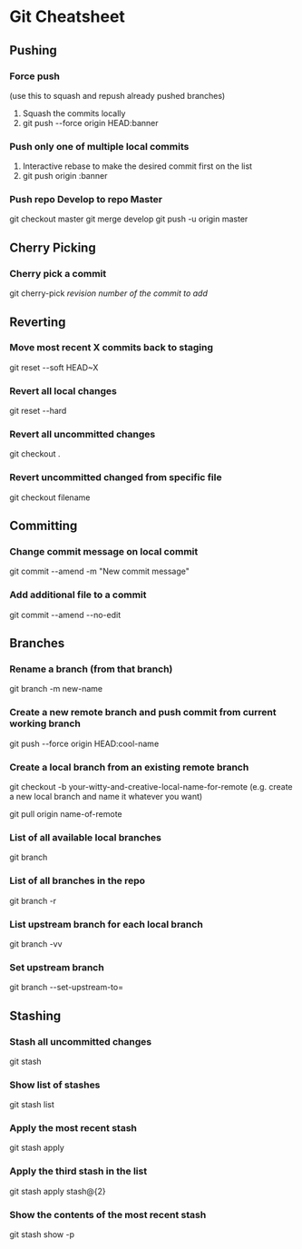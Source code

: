 # Git Cheatsheet
## Pushing
### Force push 
(use this to squash and repush already pushed branches)
1) Squash the commits locally
2) git push --force origin HEAD:banner

### Push only one of multiple local commits
1) Interactive rebase to make the desired commit first on the list
2) git push origin <commit sha>:banner

### Push repo Develop to repo Master
git checkout master 
git merge develop
git push -u origin master


## Cherry Picking
### Cherry pick a commit
git cherry-pick <i>revision number of the commit to add</i>


## Reverting
### Move most recent X commits back to staging
git reset --soft HEAD~X

### Revert all local changes
git reset --hard

### Revert all uncommitted changes
git checkout .

### Revert uncommitted changed from specific file
git checkout filename


## Committing
### Change commit message on local commit
git commit --amend -m "New commit message"

### Add additional file to a commit
git commit --amend --no-edit


## Branches
### Rename a branch (from that branch)
git branch -m new-name

### Create a new remote branch and push commit from current working branch
git push --force origin HEAD:cool-name

### Create a local branch from an existing remote branch
git checkout -b your-witty-and-creative-local-name-for-remote (e.g. create a new local branch and name it whatever you want)

git pull origin name-of-remote

### List of all available local branches
git branch

### List of all branches in the repo
git branch -r

### List upstream branch for each local branch
git branch -vv

### Set upstream branch
git branch --set-upstream-to=<branch to track>


## Stashing
### Stash all uncommitted changes
git stash

### Show list of stashes
git stash list

### Apply the most recent stash
git stash apply

### Apply the third stash in the list
git stash apply stash@{2}

### Show the contents of the most recent stash
git stash show -p

